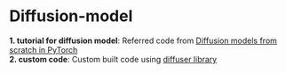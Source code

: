 # Diffusion-model
  **1. tutorial for diffusion model**: Referred code from [Diffusion models from scratch in PyTorch](https://www.youtube.com/watch?v=a4Yfz2FxXiY)
  <br> **2. custom code**: Custom built code using [diffuser library](https://huggingface.co/docs/diffusers/index)
